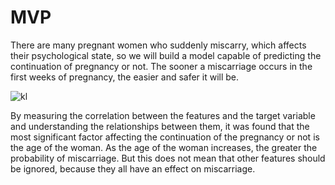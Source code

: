 # MVP
There are many pregnant women who suddenly miscarry, which affects their psychological state,
so we will build a model capable of predicting the continuation of pregnancy or not.
The sooner a miscarriage occurs in the first weeks of pregnancy, the easier and safer it will be.

![kl](https://user-images.githubusercontent.com/71223849/146359451-2b602b30-b5d0-4d5a-bb00-d130023f74d5.png)

By measuring the correlation between the features and the target variable and understanding the relationships between them, it was found that the most significant factor affecting the continuation of the pregnancy or not is the age of the woman. As the age of the woman increases, the greater the probability of miscarriage.
But this does not mean that other features should be ignored, because they all have an effect on miscarriage.

